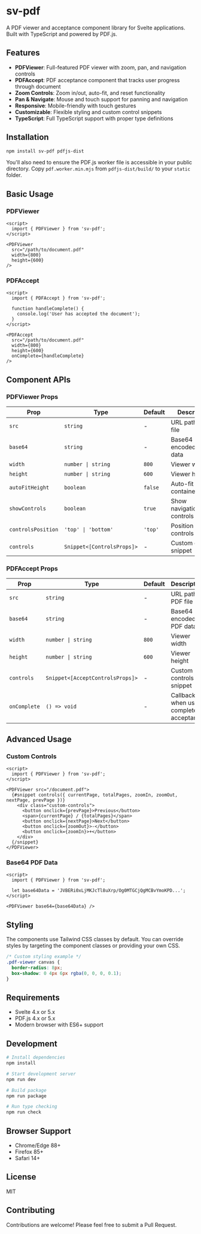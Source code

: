 # sv-pdf

A PDF viewer and acceptance component library for Svelte applications. Built with TypeScript and powered by PDF.js.

## Features

- **PDFViewer**: Full-featured PDF viewer with zoom, pan, and navigation controls
- **PDFAccept**: PDF acceptance component that tracks user progress through document
- **Zoom Controls**: Zoom in/out, auto-fit, and reset functionality
- **Pan & Navigate**: Mouse and touch support for panning and navigation
- **Responsive**: Mobile-friendly with touch gestures
- **Customizable**: Flexible styling and custom control snippets
- **TypeScript**: Full TypeScript support with proper type definitions

## Installation

```bash
npm install sv-pdf pdfjs-dist
```

You'll also need to ensure the PDF.js worker file is accessible in your public directory. Copy `pdf.worker.min.mjs` from `pdfjs-dist/build/` to your `static` folder.

## Basic Usage

### PDFViewer

```svelte
<script>
  import { PDFViewer } from 'sv-pdf';
</script>

<PDFViewer 
  src="/path/to/document.pdf" 
  width={800} 
  height={600}
/>
```

### PDFAccept

```svelte
<script>
  import { PDFAccept } from 'sv-pdf';
  
  function handleComplete() {
    console.log('User has accepted the document');
  }
</script>

<PDFAccept 
  src="/path/to/document.pdf" 
  width={800} 
  height={600}
  onComplete={handleComplete}
/>
```

## Component APIs

### PDFViewer Props

| Prop | Type | Default | Description |
|------|------|---------|-------------|
| `src` | `string` | - | URL path to PDF file |
| `base64` | `string` | - | Base64 encoded PDF data |
| `width` | `number \| string` | `800` | Viewer width |
| `height` | `number \| string` | `600` | Viewer height |
| `autoFitHeight` | `boolean` | `false` | Auto-fit PDF to container height |
| `showControls` | `boolean` | `true` | Show navigation/zoom controls |
| `controlsPosition` | `'top' \| 'bottom'` | `'top'` | Position of controls |
| `controls` | `Snippet<[ControlsProps]>` | - | Custom controls snippet |

### PDFAccept Props

| Prop | Type | Default | Description |
|------|------|---------|-------------|
| `src` | `string` | - | URL path to PDF file |
| `base64` | `string` | - | Base64 encoded PDF data |
| `width` | `number \| string` | `800` | Viewer width |
| `height` | `number \| string` | `600` | Viewer height |
| `controls` | `Snippet<[AcceptControlsProps]>` | - | Custom controls snippet |
| `onComplete` | `() => void` | - | Callback when user completes acceptance |

## Advanced Usage

### Custom Controls

```svelte
<script>
  import { PDFViewer } from 'sv-pdf';
</script>

<PDFViewer src="/document.pdf">
  {#snippet controls({ currentPage, totalPages, zoomIn, zoomOut, nextPage, prevPage })}
    <div class="custom-controls">
      <button onclick={prevPage}>Previous</button>
      <span>{currentPage} / {totalPages}</span>
      <button onclick={nextPage}>Next</button>
      <button onclick={zoomOut}>-</button>
      <button onclick={zoomIn}>+</button>
    </div>
  {/snippet}
</PDFViewer>
```

### Base64 PDF Data

```svelte
<script>
  import { PDFViewer } from 'sv-pdf';
  
  let base64Data = 'JVBERi0xLjMKJcTl8uXrp/Og0MTGCjQgMCBvYmoKPD...';
</script>

<PDFViewer base64={base64Data} />
```

## Styling

The components use Tailwind CSS classes by default. You can override styles by targeting the component classes or providing your own CSS.

```css
/* Custom styling example */
.pdf-viewer canvas {
  border-radius: 8px;
  box-shadow: 0 4px 6px rgba(0, 0, 0, 0.1);
}
```

## Requirements

- Svelte 4.x or 5.x
- PDF.js 4.x or 5.x
- Modern browser with ES6+ support

## Development

```bash
# Install dependencies
npm install

# Start development server
npm run dev

# Build package
npm run package

# Run type checking
npm run check
```

## Browser Support

- Chrome/Edge 88+
- Firefox 85+
- Safari 14+

## License

MIT

## Contributing

Contributions are welcome! Please feel free to submit a Pull Request.

